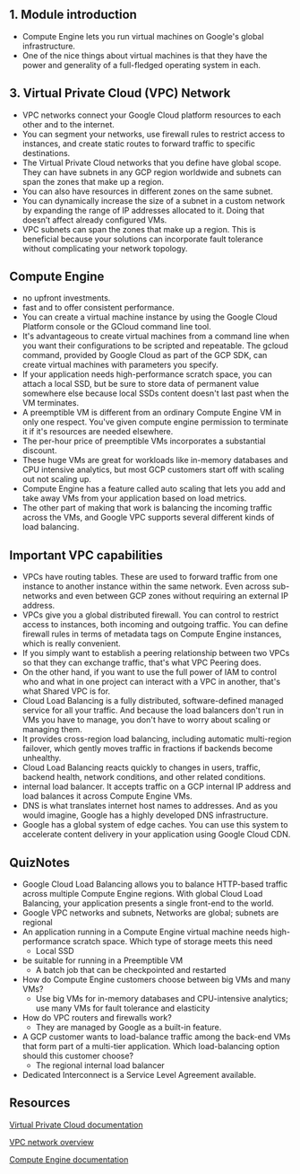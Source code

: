 ## 1. Module introduction

* Compute Engine lets you run virtual machines on Google's global infrastructure.
* One of the nice things about virtual machines is that they have the power and generality of a full-fledged operating system in each.

## 3. Virtual Private Cloud (VPC) Network

* VPC networks connect your Google Cloud platform resources to each other and to the internet.
* You can segment your networks, use firewall rules to restrict access to instances, and create static routes to forward traffic to specific destinations.
* The Virtual Private Cloud networks that you define have global scope. They can have subnets in any GCP region worldwide and subnets can span the zones that make up a region.
* You can also have resources in different zones on the same subnet.
* You can dynamically increase the size of a subnet in a custom network by expanding the range of IP addresses allocated to it. Doing that doesn’t affect already configured VMs.
* VPC subnets can span the zones that make up a region. This is beneficial because your solutions can incorporate fault tolerance without complicating your network topology.

## Compute Engine

* no upfront investments.
* fast and to offer consistent performance.
* You can create a virtual machine instance by using the Google Cloud Platform console or the GCloud command line tool.
* It's advantageous to create virtual machines from a command line when you want their configurations to be scripted and repeatable. The gcloud command, provided by Google Cloud as part of the GCP SDK, can create virtual machines with parameters you specify.
* If your application needs high-performance scratch space, you can attach a local SSD, but be sure to store data of permanent value somewhere else because local SSDs content doesn't last past when the VM terminates. 
* A preemptible VM is different from an ordinary Compute Engine VM in only one respect. You've given compute engine permission to terminate it if it's resources are needed elsewhere.
* The per-hour price of preemptible VMs incorporates a substantial discount.
* These huge VMs are great for workloads like in-memory databases and CPU intensive analytics, but most GCP customers start off with scaling out not scaling up.
* Compute Engine has a feature called auto scaling that lets you add and take away VMs from your application based on load metrics. 
* The other part of making that work is balancing the incoming traffic across the VMs, and Google VPC supports several different kinds of load balancing.

## Important VPC capabilities

* VPCs have routing tables. These are used to forward traffic from one instance to another instance within the same network. Even across sub-networks and even between GCP zones without requiring an external IP address. 
* VPCs give you a global distributed firewall. You can control to restrict access to instances, both incoming and outgoing traffic. You can define firewall rules in terms of metadata tags on Compute Engine instances, which is really convenient.
* If you simply want to establish a peering relationship between two VPCs so that they can exchange traffic, that's what VPC Peering does.
* On the other hand, if you want to use the full power of IAM to control who and what in one project can interact with a VPC in another, that's what Shared VPC is for. 
* Cloud Load Balancing is a fully distributed, software-defined managed service for all your traffic. And because the load balancers don't run in VMs you have to manage, you don't have to worry about scaling or managing them.
* It provides cross-region load balancing, including automatic multi-region failover, which gently moves traffic in fractions if backends become unhealthy.
* Cloud Load Balancing reacts quickly to changes in users, traffic, backend health, network conditions, and other related conditions.
* internal load balancer. It accepts traffic on a GCP internal IP address and load balances it across Compute Engine VMs.
* DNS is what translates internet host names to addresses. And as you would imagine, Google has a highly developed DNS infrastructure. 
* Google has a global system of edge caches. You can use this system to accelerate content delivery in your application using Google Cloud CDN. 

## QuizNotes

* Google Cloud Load Balancing allows you to balance HTTP-based traffic across multiple Compute Engine regions. With global Cloud Load Balancing, your application presents a single front-end to the world.
* Google VPC networks and subnets, Networks are global; subnets are regional
* An application running in a Compute Engine virtual machine needs high-performance scratch space. Which type of storage meets this need
	* Local SSD
* be suitable for running in a Preemptible VM
	* A batch job that can be checkpointed and restarted
* How do Compute Engine customers choose between big VMs and many VMs?
	* Use big VMs for in-memory databases and CPU-intensive analytics; use many VMs for fault tolerance and elasticity
* How do VPC routers and firewalls work?
	* They are managed by Google as a built-in feature.
* A GCP customer wants to load-balance traffic among the back-end VMs that form part of a multi-tier application. Which load-balancing option should this customer choose?
	* The regional internal load balancer
* Dedicated Interconnect is a Service Level Agreement available.

## Resources

[Virtual Private Cloud documentation](https://cloud.google.com/vpc/docs/)

[VPC network overview](https://cloud.google.com/vpc/docs/vpc)

[Compute Engine documentation](https://www.coursera.org/learn/gcp-fundamentals/quiz/mB4ui/compute-engine)










